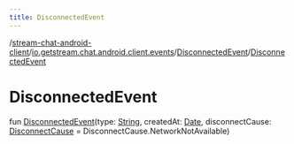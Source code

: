 ```yaml
---
title: DisconnectedEvent
---
```

/[stream-chat-android-client](../../index.md)/[io.getstream.chat.android.client.events](../index.md)/[DisconnectedEvent](index.md)/[DisconnectedEvent](DisconnectedEvent.md)  
  
  
  
# DisconnectedEvent  
fun [DisconnectedEvent](DisconnectedEvent.md)(type: [String](https://kotlinlang.org/api/latest/jvm/stdlib/kotlin/-string/index.html), createdAt: [Date](https://developer.android.com/reference/kotlin/java/util/Date.html), disconnectCause: [DisconnectCause](../../io.getstream.chat.android.client.clientstate/DisconnectCause/index.md) = DisconnectCause.NetworkNotAvailable)
